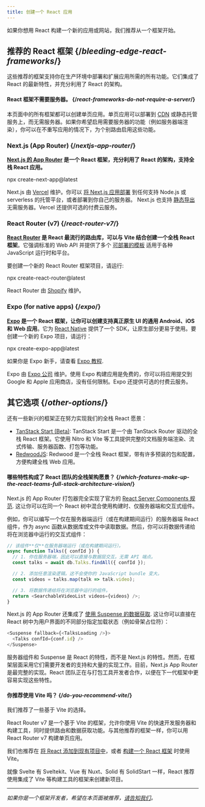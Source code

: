 ```yaml
---
title: 创建一个 React 应用
---
```


<Intro>

如果你想用 React 构建一个新的应用或网站，我们推荐从一个框架开始。

</Intro>

## 推荐的 React 框架 {/*bleeding-edge-react-frameworks*/}

这些推荐的框架支持你在生产环境中部署和扩展应用所需的所有功能。它们集成了 React 的最新特性，并充分利用了 React 的架构。

<Note>

#### React 框架不需要服务器。 {/*react-frameworks-do-not-require-a-server*/}

本页面中的所有框架都可以创建单页应用。单页应用可以部署到 [CDN](https://developer.mozilla.org/en-US/docs/Glossary/CDN) 或静态托管服务上，而无需服务器。如果你希望启用需要服务器的功能（例如服务器端渲染），你可以在不重写应用的情况下，为个别路由启用这些功能。

</Note>

### Next.js (App Router) {/*nextjs-app-router*/}

**[Next.js 的 App Router](https://nextjs.org/docs) 是一个 React 框架，充分利用了 React 的架构，支持全栈 React 应用。**

<TerminalBlock>
npx create-next-app@latest
</TerminalBlock>

Next.js 由 [Vercel](https://vercel.com/) 维护。你可以 [将 Next.js 应用部署](https://nextjs.org/docs/app/building-your-application/deploying) 到任何支持 Node.js 或 serverless 的托管平台，或者部署到你自己的服务器。 Next.js 也支持 [静态导出](https://nextjs.org/docs/app/building-your-application/deploying/static-exports) 无需服务器。Vercel 还提供可选的付费云服务。

### React Router (v7) {/*react-router-v7*/}

**[React Router](https://reactrouter.com/start/framework/installation) 是 React 最流行的路由库，可以与 Vite 结合创建一个全栈 React 框架**。它强调标准的 Web API 并提供了多个 [可部署的模板](https://github.com/remix-run/react-router-templates) 适用于各种 JavaScript 运行时和平台。

要创建一个新的 React Router 框架项目，请运行:

<TerminalBlock>
npx create-react-router@latest
</TerminalBlock>

React Router 由 [Shopify](https://www.shopify.com) 维护。

### Expo (for native apps) {/*expo*/}

**[Expo](https://expo.dev/) 是一个 React 框架，让你可以创建支持真正原生 UI 的通用 Android、iOS 和 Web 应用**。它为 [React Native](https://reactnative.dev/) 提供了一个 SDK，让原生部分更易于使用。要创建一个新的 Expo 项目，请运行：

<TerminalBlock>
npx create-expo-app@latest
</TerminalBlock>

如果你是 Expo 新手，请查看 [Expo 教程](https://docs.expo.dev/tutorial/introduction/).

Expo 由 [Expo 公司](https://expo.dev/about) 维护。使用 Expo 构建应用是免费的，你可以将应用提交到 Google 和 Apple 应用商店，没有任何限制。Expo 还提供可选的付费云服务。


## 其它选项 {/*other-options*/}

还有一些新兴的框架正在努力实现我们的全栈 React 愿景：

- [TanStack Start (Beta)](https://tanstack.com/): TanStack Start 是一个由 TanStack Router 驱动的全栈 React 框架。它使用 Nitro 和 Vite 等工具提供完整的文档服务端渲染、流式传输、服务器函数、打包等功能。
- [RedwoodJS](https://redwoodjs.com/): Redwood 是一个全栈 React 框架，带有许多预装的包和配置，方便构建全栈 Web 应用。

<DeepDive>

#### 哪些特性构成了 React 团队的全栈架构愿景？ {/*which-features-make-up-the-react-teams-full-stack-architecture-vision*/}

Next.js 的 App Router 打包器完全实现了官方的 [React Server Components 规范](https://github.com/reactjs/rfcs/blob/main/text/0188-server-components.md). 这让你可以在同一个 React 树中混合使用构建时、仅服务器端和交互式组件。

例如，你可以编写一个仅在服务器端运行（或在构建期间运行）的服务器端 React 组件，作为 async 函数从数据库或文件中读取数据。然后，你可以将数据传递给将在浏览器中运行的交互式组件：

```js
// 该组件**仅**在服务器端运行（或在构建期间运行）。
async function Talks({ confId }) {
  // 1. 你在服务器端，因此可以直接与数据层交互。无需 API 端点。
  const talks = await db.Talks.findAll({ confId });

  // 2. 添加任意渲染逻辑。这不会使你的 JavaScript bundle 变大。
  const videos = talks.map(talk => talk.video);

  // 3. 将数据传递给将在浏览器中运行的组件。
  return <SearchableVideoList videos={videos} />;
}
```

Next.js 的 App Router 还集成了 [使用 Suspense 的数据获取](/blog/2022/03/29/react-v18#suspense-in-data-frameworks). 这让你可以直接在 React 树中为用户界面的不同部分指定加载状态（例如骨架占位符）：

```js
<Suspense fallback={<TalksLoading />}>
  <Talks confId={conf.id} />
</Suspense>
```

服务器组件和 Suspense 是 React 的特性，而不是 Next.js 的特性。然而，在框架层面采用它们需要开发者的支持和大量的实现工作。目前，Next.js App Router 是最完整的实现。React 团队正在与打包工具开发者合作，以便在下一代框架中更容易实现这些特性。

</DeepDive>

<Note>


#### 你推荐使用 Vite 吗？ {/*do-you-recommend-vite*/}

我们推荐了一些基于 Vite 的选择。

React Router v7 是一个基于 Vite 的框架，允许你使用 Vite 的快速开发服务器和构建工具，同时提供路由和数据获取功能。与其他推荐的框架一样，你可以用 React Router v7 构建单页应用。

我们也推荐在 [将 React 添加到现有项目中](/learn/add-react-to-an-existing-project)，或者 [构建一个 React 框架](/learn/building-a-react-framework) 时使用 Vite。

就像 Svelte 有 Sveltekit、Vue 有 Nuxt、Solid 有 SolidStart 一样，React 推荐使用集成了 Vite 等构建工具的框架来创建新项目。

</Note>

-----

_如果你是一个框架开发者，希望在本页面被推荐，[请告知我们](https://github.com/reactjs/react.dev/issues/new?assignees=&labels=type%3A+framework&projects=&template=3-framework.yml&title=%5BFramework%5D%3A+)。_
